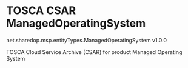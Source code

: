 # TOSCA CSAR ManagedOperatingSystem

net.sharedop.msp.entityTypes.ManagedOperatingSystem v1.0.0

TOSCA Cloud Service Archive (CSAR) for product Managed Operating System
